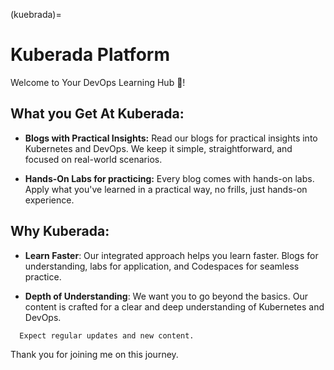 (kuebrada)=
# Kuberada Platform

Welcome to Your DevOps Learning Hub 🤟!

## What you Get At Kuberada:

- **Blogs with Practical Insights:** Read our blogs for practical insights into Kubernetes and DevOps. We keep it simple, straightforward, and focused on real-world scenarios.

- **Hands-On Labs for practicing:** Every blog comes with hands-on labs. Apply what you've learned in a practical way, no frills, just hands-on experience.

## Why Kuberada:

- **Learn Faster**: Our integrated approach helps you learn faster. Blogs for understanding, labs for application, and Codespaces for seamless practice.

- **Depth of Understanding**: We want you to go beyond the basics. Our content is crafted for a clear and deep understanding of Kubernetes and DevOps.

```{admonition} A Quick Note ⚠
  Expect regular updates and new content.
```

Thank you for joining me on this journey.





